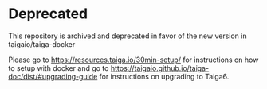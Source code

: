 # Deprecated

This repository is archived and deprecated in favor of the new version in taigaio/taiga-docker

Please go to https://resources.taiga.io/30min-setup/ for instructions on how to setup with docker and go to https://taigaio.github.io/taiga-doc/dist/#upgrading-guide for instructions on upgrading to Taiga6.
